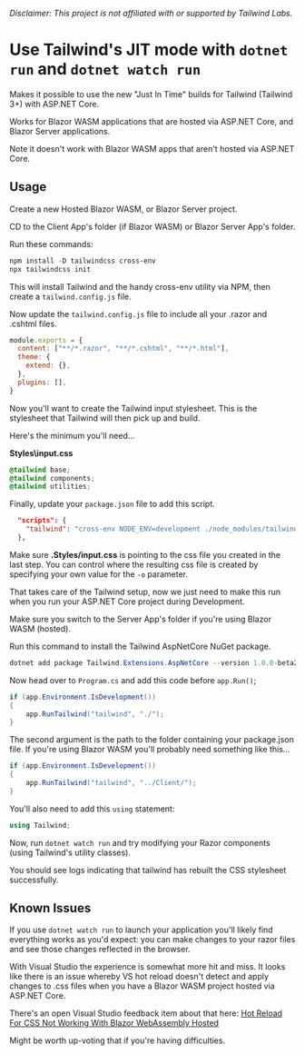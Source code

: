 _Disclaimer: This project is not affiliated with or supported by Tailwind Labs._

# Use Tailwind's JIT mode with `dotnet run` and `dotnet watch run`

Makes it possible to use the new "Just In Time" builds for Tailwind (Tailwind 3+) with ASP.NET Core.

Works for Blazor WASM applications that are hosted via ASP.NET Core, and Blazor Server applications.

Note it doesn't work with Blazor WASM apps that aren't hosted via ASP.NET Core.

## Usage

Create a new Hosted Blazor WASM, or Blazor Server project.

CD to the Client App's folder (if Blazor WASM) or Blazor Server App's folder.

Run these commands:
``` powershell
npm install -D tailwindcss cross-env
npx tailwindcss init
```

This will install Tailwind and the handy cross-env utility via NPM, then create a `tailwind.config.js` file.

Now update the `tailwind.config.js` file to include all your .razor and .cshtml files.

``` javascript
module.exports = {
  content: ["**/*.razor", "**/*.cshtml", "**/*.html"],
  theme: {
    extend: {},
  },
  plugins: [],
}
```

Now you'll want to create the Tailwind input stylesheet. This is the stylesheet that Tailwind will then pick up and build.

Here's the minimum you'll need...

**Styles\input.css**

``` css
@tailwind base;
@tailwind components;
@tailwind utilities;
```

Finally, update your `package.json` file to add this script.

``` json
  "scripts": {
    "tailwind": "cross-env NODE_ENV=development ./node_modules/tailwindcss/lib/cli.js -i ./Styles/input.css -o ./wwwroot/css/output.css --watch"
  },
```

Make sure **.Styles/input.css** is pointing to the css file you created in the last step. You can control where the resulting css file is created by specifying your own value for the `-o` parameter.

That takes care of the Tailwind setup, now we just need to make this run when you run your ASP.NET Core project during Development.

Make sure you switch to the Server App's folder if you're using Blazor WASM (hosted).

Run this command to install the Tailwind AspNetCore NuGet package.

``` powershell
dotnet add package Tailwind.Extensions.AspNetCore --version 1.0.0-beta2
```

Now head over to `Program.cs` and add this code before `app.Run()`;

``` csharp
if (app.Environment.IsDevelopment())
{
    app.RunTailwind("tailwind", "./");
}
```

The second argument is the path to the folder containing your package.json file. If you're using Blazor WASM you'll probably need something like this...

``` csharp
if (app.Environment.IsDevelopment())
{
    app.RunTailwind("tailwind", "../Client/");
}
```

You'll also need to add this `using` statement:

``` csharp
using Tailwind;
```

Now, run `dotnet watch run` and try modifying your Razor components (using Tailwind's utility classes).

You should see logs indicating that tailwind has rebuilt the CSS stylesheet successfully.

## Known Issues

If you use `dotnet watch run` to launch your application you'll likely find everything works as you'd expect: you can make changes to your razor files and see those changes reflected in the browser.

With Visual Studio the experience is somewhat more hit and miss. It looks like there is an issue whereby VS hot reload doesn't detect and apply changes to .css files when you have a Blazor WASM project hosted via ASP.NET Core.

There's an open Visual Studio feedback item about that here:
[Hot Reload For CSS Not Working With Blazor WebAssembly Hosted](https://developercommunity.visualstudio.com/t/Hot-Reload-For-CSS-Not-Working-With-Blaz/1590384?space=8&q=hot+reload+css)

Might be worth up-voting that if you're having difficulties.

